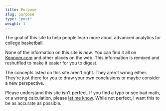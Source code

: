 ```yaml
---
title: Purpose
slug: purpose
type: "post"
weight: 1
---
```


The goal of this site to help people learn more about advanced analytics for college basketball. 

None of the information on this site is _new_. You can find it all on [Kenpom.com](http://kenpom.com/) and other places on the web. This information is remixed and reshuffled to make it easier for you to digest.

The concepts listed on this site aren't right. They aren't wrong either. They're just there for you to draw your own conclusions or maybe consider a new perspective.

Please understand this site isn't perfect. If you find a typo or see bad math, or a wrong calculation, please [let me know](/contact). While not perfect, I want this to be as accurate as possible.






